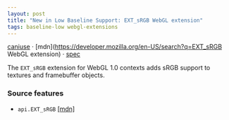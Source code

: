 ```yaml
---
layout: post
title: "New in Low Baseline Support: EXT_sRGB WebGL extension"
tags: baseline-low webgl-extensions
---
```


[caniuse](https://caniuse.com/?search=ext-srgb) · [mdn](https://developer.mozilla.org/en-US/search?q=EXT_sRGB WebGL extension) · [spec](https://registry.khronos.org/webgl/extensions/EXT_sRGB/)

The `EXT_sRGB` extension for WebGL 1.0 contexts adds sRGB support to textures and framebuffer objects.

### Source features

- ``api.EXT_sRGB`` [[mdn]](https://developer.mozilla.org/en-US/search?q=api.EXT_sRGB)
